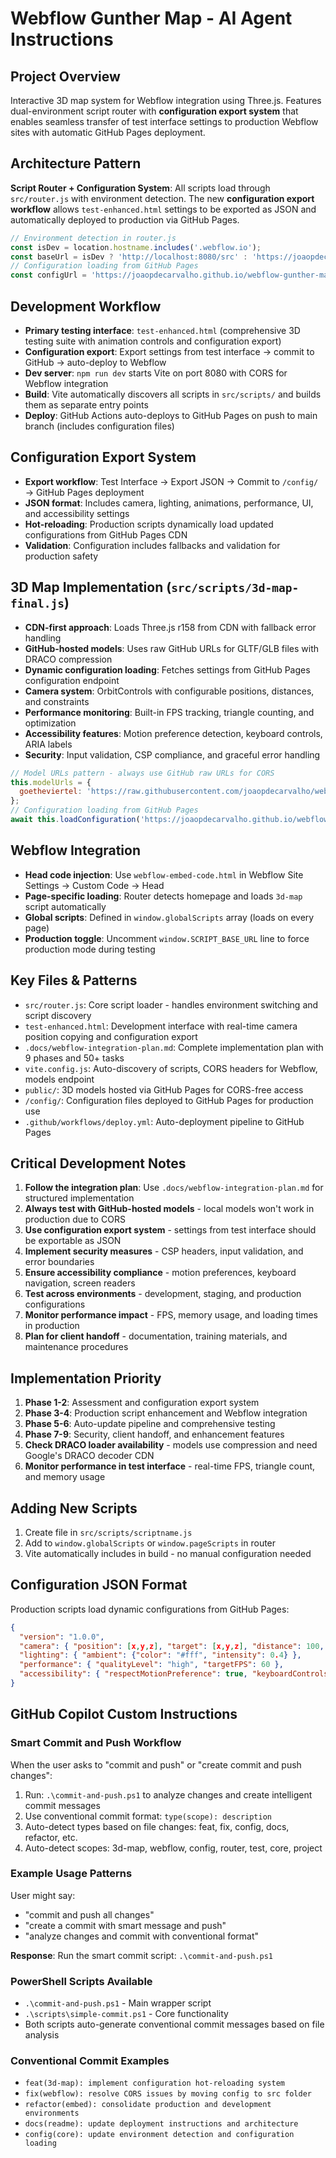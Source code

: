 # Webflow Gunther Map - AI Agent Instructions

## Project Overview
Interactive 3D map system for Webflow integration using Three.js. Features dual-environment script router with **configuration export system** that enables seamless transfer of test interface settings to production Webflow sites with automatic GitHub Pages deployment.

## Architecture Pattern
**Script Router + Configuration System**: All scripts load through `src/router.js` with environment detection. The new **configuration export workflow** allows `test-enhanced.html` settings to be exported as JSON and automatically deployed to production via GitHub Pages.

```javascript
// Environment detection in router.js
const isDev = location.hostname.includes('.webflow.io');
const baseUrl = isDev ? 'http://localhost:8080/src' : 'https://joaopdecarvalho.github.io/webflow-gunther-map/src';
// Configuration loading from GitHub Pages
const configUrl = 'https://joaopdecarvalho.github.io/webflow-gunther-map/src/config/3d-config.json';
```

## Development Workflow
- **Primary testing interface**: `test-enhanced.html` (comprehensive 3D testing suite with animation controls and configuration export)
- **Configuration export**: Export settings from test interface → commit to GitHub → auto-deploy to Webflow
- **Dev server**: `npm run dev` starts Vite on port 8080 with CORS for Webflow integration
- **Build**: Vite automatically discovers all scripts in `src/scripts/` and builds them as separate entry points
- **Deploy**: GitHub Actions auto-deploys to GitHub Pages on push to main branch (includes configuration files)

## Configuration Export System
- **Export workflow**: Test Interface → Export JSON → Commit to `/config/` → GitHub Pages deployment
- **JSON format**: Includes camera, lighting, animations, performance, UI, and accessibility settings
- **Hot-reloading**: Production scripts dynamically load updated configurations from GitHub Pages CDN
- **Validation**: Configuration includes fallbacks and validation for production safety

## 3D Map Implementation (`src/scripts/3d-map-final.js`)
- **CDN-first approach**: Loads Three.js r158 from CDN with fallback error handling
- **GitHub-hosted models**: Uses raw GitHub URLs for GLTF/GLB files with DRACO compression
- **Dynamic configuration loading**: Fetches settings from GitHub Pages configuration endpoint
- **Camera system**: OrbitControls with configurable positions, distances, and constraints
- **Performance monitoring**: Built-in FPS tracking, triangle counting, and optimization
- **Accessibility features**: Motion preference detection, keyboard controls, ARIA labels
- **Security**: Input validation, CSP compliance, and graceful error handling

```javascript
// Model URLs pattern - always use GitHub raw URLs for CORS
this.modelUrls = {
  goetheviertel: 'https://raw.githubusercontent.com/joaopdecarvalho/webflow-gunther-map/master/public/Goetheviertel_250812.glb'
};
// Configuration loading from GitHub Pages
await this.loadConfiguration('https://joaopdecarvalho.github.io/webflow-gunther-map/src/config/3d-config.json');
```

## Webflow Integration
- **Head code injection**: Use `webflow-embed-code.html` in Webflow Site Settings → Custom Code → Head
- **Page-specific loading**: Router detects homepage and loads `3d-map` script automatically
- **Global scripts**: Defined in `window.globalScripts` array (loads on every page)
- **Production toggle**: Uncomment `window.SCRIPT_BASE_URL` line to force production mode during testing

## Key Files & Patterns
- `src/router.js`: Core script loader - handles environment switching and script discovery
- `test-enhanced.html`: Development interface with real-time camera position copying and configuration export
- `.docs/webflow-integration-plan.md`: Complete implementation plan with 9 phases and 50+ tasks
- `vite.config.js`: Auto-discovery of scripts, CORS headers for Webflow, models endpoint
- `public/`: 3D models hosted via GitHub Pages for CORS-free access
- `/config/`: Configuration files deployed to GitHub Pages for production use
- `.github/workflows/deploy.yml`: Auto-deployment pipeline to GitHub Pages

## Critical Development Notes
1. **Follow the integration plan**: Use `.docs/webflow-integration-plan.md` for structured implementation
2. **Always test with GitHub-hosted models** - local models won't work in production due to CORS
3. **Use configuration export system** - settings from test interface should be exportable as JSON
4. **Implement security measures** - CSP headers, input validation, and error boundaries
5. **Ensure accessibility compliance** - motion preferences, keyboard navigation, screen readers
6. **Test across environments** - development, staging, and production configurations
7. **Monitor performance impact** - FPS, memory usage, and loading times in production
8. **Plan for client handoff** - documentation, training materials, and maintenance procedures

## Implementation Priority
1. **Phase 1-2**: Assessment and configuration export system
2. **Phase 3-4**: Production script enhancement and Webflow integration
3. **Phase 5-6**: Auto-update pipeline and comprehensive testing
4. **Phase 7-9**: Security, client handoff, and enhancement features
4. **Check DRACO loader availability** - models use compression and need Google's DRACO decoder CDN
5. **Monitor performance in test interface** - real-time FPS, triangle count, and memory usage

## Adding New Scripts
1. Create file in `src/scripts/scriptname.js`
2. Add to `window.globalScripts` or `window.pageScripts` in router
3. Vite automatically includes in build - no manual configuration needed

## Configuration JSON Format
Production scripts load dynamic configurations from GitHub Pages:
```json
{
  "version": "1.0.0",
  "camera": { "position": [x,y,z], "target": [x,y,z], "distance": 100, "fov": 75 },
  "lighting": { "ambient": {"color": "#fff", "intensity": 0.4} },
  "performance": { "qualityLevel": "high", "targetFPS": 60 },
  "accessibility": { "respectMotionPreference": true, "keyboardControls": true }
}
```

## GitHub Copilot Custom Instructions

### **Smart Commit and Push Workflow**
When the user asks to "commit and push" or "create commit and push changes":
1. Run: `.\commit-and-push.ps1` to analyze changes and create intelligent commit messages
2. Use conventional commit format: `type(scope): description`
3. Auto-detect types based on file changes: feat, fix, config, docs, refactor, etc.
4. Auto-detect scopes: 3d-map, webflow, config, router, test, core, project

### **Example Usage Patterns**
User might say:
- "commit and push all changes"
- "create a commit with smart message and push"
- "analyze changes and commit with conventional format"

**Response**: Run the smart commit script: `.\commit-and-push.ps1`

### **PowerShell Scripts Available**
- `.\commit-and-push.ps1` - Main wrapper script
- `.\scripts\simple-commit.ps1` - Core functionality
- Both scripts auto-generate conventional commit messages based on file analysis

### **Conventional Commit Examples**
- `feat(3d-map): implement configuration hot-reloading system`
- `fix(webflow): resolve CORS issues by moving config to src folder`  
- `refactor(embed): consolidate production and development environments`
- `docs(readme): update deployment instructions and architecture`
- `config(core): update environment detection and configuration loading`